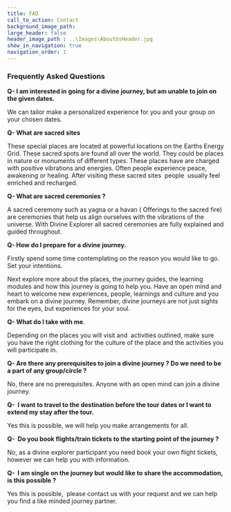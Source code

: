 ```yaml
---
title: FAQ
call_to_action: Contact
background_image_path:
large_header: false
header_image_path : ..\Images\AboutUsHeader.jpg
show_in_navigation: true
navigation_order: 1
---
```

<h3 class="pageHeader"><b>Frequently Asked Questions</b></h3>
<p><b>Q- I am interested in going for a divine journey, but am unable to join on the given dates.</b></p>
<p>We can tailor make a personalized experience for you and your group on your chosen dates.</p>
<p><b>Q- What are sacred sites</b></p>
<p>These special places are located at powerful locations on the Earths Energy Grid. These sacred spots are found all over the world. They could be places in nature or monuments of different types. These places have are charged with positive vibrations and energies. Often people experience peace, awakening or healing. After visiting these sacred sites  people  usually feel enriched and recharged.</p>
<p><b>Q- What are sacred ceremonies ?</b></p>
<p>A sacred ceremony such as yagna or a havan ( Offerings to the sacred fire) are ceremonies that help us align ourselves with the vibrations of the universe. With Divine Explorer all sacred ceremonies are fully explained and guided throughout.</p>
<p><b>Q- How do I prepare for a divine journey.</b></p>
<p>Firstly spend some time contemplating on the reason you would like to go. Set your intentions.</p>
<p>Next explore more about the places, the journey guides, the learning modules and how this journey is going to help you. Have an open mind and heart to welcome new experiences, people, learnings and culture and you embark on a divine journey. Remember, divine journeys are not just sights for the eyes, but experiences for your soul.</p>
<p><b>Q- What do I take with me</b>.</p>
<p>Depending on the places you will visit and  activities outlined, make sure you have the right clothing for the culture of the place and the activities you will participate in.</p>
<p><b>Q- Are there any prerequisites to join a divine journey ? Do we need to be a part of any group/circle ?</b></p>
<p>No, there are no prerequisites. Anyone with an open mind can join a divine journey.</p>
<p><b>Q-  I want to travel to the destination before the tour dates or I want to extend my stay after the tour.</b></p>
<p>Yes this is possible, we will help you make arrangements for all.</p>
<p><b>Q-  Do you book flights/train tickets to the starting point of the journey ?</b></p>
<p>No, as a divine explorer participant you need book your own flight tickets, however we can help you with information.</p>
<p><b>Q-  I am single on the journey but would like to share the accommodation, is this possible ?</b></p>
<p>Yes this is possible,  please contact us with your request and we can help you find a like minded journey partner.</p>
